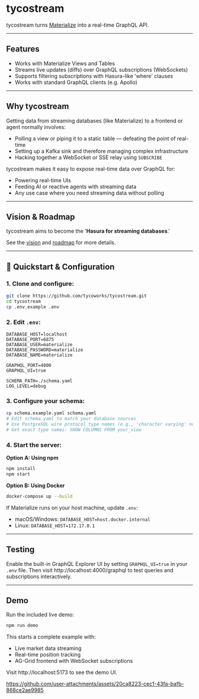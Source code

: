 # tycostream

tycostream turns [Materialize](https://materialize.com/) into a real-time GraphQL API.

---

## Features

* Works with Materialize Views and Tables
* Streams live updates (diffs) over GraphQL subscriptions (WebSockets)
* Supports filtering subscriptions with Hasura-like 'where' clauses
* Works with standard GraphQL clients (e.g. Apollo)

---

## Why tycostream

Getting data from streaming databases (like Materialize) to a frontend or agent normally involves:

* Polling a view or piping it to a static table — defeating the point of real-time
* Setting up a Kafka sink and therefore managing complex infrastructure
* Hacking together a WebSocket or SSE relay using `SUBSCRIBE`

tycostream makes it easy to expose real-time data over GraphQL for:
* Powering real-time UIs
* Feeding AI or reactive agents with streaming data
* Any use case where you need streaming data without polling

---

## Vision & Roadmap

tycostream aims to become the '**Hasura for streaming databases**.'

See the [vision](./docs/VISION.md) and [roadmap](./docs/ROADMAP.md) for more details.

---

## 🏁 Quickstart & Configuration

### 1. Clone and configure:

```bash
git clone https://github.com/tycoworks/tycostream.git
cd tycostream
cp .env.example .env
```

### 2. Edit `.env`:

```
DATABASE_HOST=localhost
DATABASE_PORT=6875
DATABASE_USER=materialize
DATABASE_PASSWORD=materialize
DATABASE_NAME=materialize

GRAPHQL_PORT=4000
GRAPHQL_UI=true

SCHEMA_PATH=./schema.yaml
LOG_LEVEL=debug
```

### 3. Configure your schema:

```bash
cp schema.example.yaml schema.yaml
# Edit schema.yaml to match your database sources
# Use PostgreSQL wire protocol type names (e.g., 'character varying' not 'varchar')
# Get exact type names: SHOW COLUMNS FROM your_view
```

### 4. Start the server:

**Option A: Using npm**
```bash
npm install
npm start
```

**Option B: Using Docker**
```bash
docker-compose up --build
```

If Materialize runs on your host machine, update `.env`:
- macOS/Windows: `DATABASE_HOST=host.docker.internal`
- Linux: `DATABASE_HOST=172.17.0.1`

---

## Testing

Enable the built-in GraphQL Explorer UI by setting `GRAPHQL_UI=true` in your `.env` file.
Then visit http://localhost:4000/graphql to test queries and subscriptions interactively.

---

## Demo

Run the included live demo:
```bash
npm run demo
```

This starts a complete example with:
- Live market data streaming  
- Real-time position tracking
- AG-Grid frontend with WebSocket subscriptions

Visit http://localhost:5173 to see the demo UI.

https://github.com/user-attachments/assets/20ca8223-cec1-43fa-bafb-868ce2ae9985
